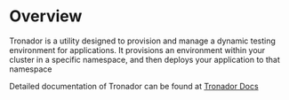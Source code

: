 # Overview

Tronador is a utility designed to provision and manage a dynamic testing environment for applications. It provisions an environment within your cluster in a specific namespace, and then deploys your application to that namespace

Detailed documentation of Tronador can be found at [Tronador Docs](https://docs.stakater.com/tronador/)
